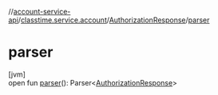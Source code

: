 //[account-service-api](../../../index.md)/[classtime.service.account](../index.md)/[AuthorizationResponse](index.md)/[parser](parser.md)

# parser

[jvm]\
open fun [parser](parser.md)(): Parser&lt;[AuthorizationResponse](index.md)&gt;
